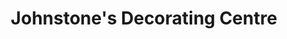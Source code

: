 ---
title: "Johnstone's Decorating Centre"
url: /cardiff/johnstones-decorating-centre/
shop: Farben
---